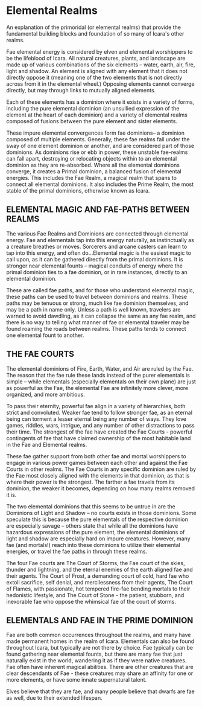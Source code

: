 # Elemental Realms

An explanation of the primoridal (or elemental realms) that provide the fundamental building blocks and foundation of so many of Icara's other realms.

Fae elemental energy is considered by elven and elemental worshippers to be the lifeblood of Icara. All natural creatures, plants, and landscape are made up of various combinations of the six elements – water, earth, air, fire, light and shadow. An element is aligned with any element that it does not directly oppose it (meaning one of the two elements that is not directly across from it in the elemental wheel.) Opposing elements
cannot converge directly, but may through links to mutually aligned elements. 

Each of these elements has a dominion where it exists in a variety of forms, including the pure elemental dominion (an unsullied expression of the element at the heart of each dominion) and a variety of elemental realms composed of fusions between the pure element and sister elements. 

These impure elemental convergences form fae dominions– a dominion composed of multiple elements. Generally, these fae realms fall under the sway of one element dominion or another, and are considered part of those dominions. As dominions rise or ebb in power, these unstable fae-realms can fall apart, destroying or relocating objects within to an elemental dominion as they are re-absorbed. Where all the elemental dominions converge, it creates a Primal dominion, a balanced fusion of elemental energies. This includes the Fae Realm, a magical realm that spans to connect all elemental dominions. It also includes the Prime Realm, the most stable of the primal dominions, otherwise known as Icara.

## ELEMENTAL MAGIC AND FAE-PATHS BETWEEN REALMS

The various Fae Realms and Dominions are connected through elemental energy. Fae and elementals tap into this energy naturally, as instinctually as a creature breathes or moves. Sorcerers and arcane casters can learn to tap into this energy, and often do…Elemental magic is the easiest magic to call upon, as it can be gathered directly from the primal dominions. It is stronger near elemental founts – magical conduits of energy where the primal dominion ties to a fae dominion, or in rare instances, directly to an elemental dominion.

These are called fae paths, and for those who understand elemental magic, these paths can be used to travel between dominions and realms. These paths may be tenuous or strong, much like fae dominion themselves, and may be a path in name only. Unless a path is well known, travelers are warned to avoid dawdling, as it can collapse the same as any fae realm, and there is no way to telling what manner of fae or elemental traveler may be found roaming the roads between realms. These paths tends to connect one elemental fount to another.

## THE FAE COURTS

The elemental dominions of Fire, Earth, Water, and Air are ruled by the Fae. The reason that the fae rule these lands instead of the purer elementals is simple – while elementals (especially elementals on their own plane) are just as powerful as the Fae, the elemental Fae are infinitely more clever, more organized, and more ambitious.

To pass their eternity, powerful fae align in a variety of hierarchies, both strict and convoluted. Weaker fae tend to follow stronger fae, as an eternal being can torment a lesser eternal being any number of ways. They love games, riddles, wars, intrigue, and any number of other distractions to pass their time. The strongest of the fae have created the Fae Courts - powerful contingents of fae that have claimed ownership of the most habitable land in the Fae and Elemental realms. 

These fae gather support from both other fae and mortal worshippers to engage in various power games between each other and against the Fae Courts in other realms. The Fae Courts in any specific dominion are ruled by the Fae most closely aligned with the elements in that dominion, as that is where their power is the strongest. The farther a fae travels from its dominion, the weaker it becomes, depending on how many realms removed it is. 

The two elemental dominions that this seems to be untrue in are the Dominions of Light and Shadow – no courts exists in those dominions. Some speculate this is because the pure elementals of the respective dominion are especially savage – others state that while all the dominions have hazardous expressions of the pure element, the elemental dominions of light and shadow are especially hard on impure creatures. However, many fae (and mortals!) reach into these dominions to utilize their elemental energies, or travel the fae paths in through these realms.

The four Fae courts are The Court of Storms, the Fae court of the skies, thunder and lightning, and the eternal enemies of the earth aligned fae and their agents. The Court of Frost, a demanding court of cold, hard fae who extoll sacrifice, self denial, and mercilessness from their agents, The Court of Flames, with passionate, hot tempered fire-fae bending mortals to their hedonistic lifestyle, and The Court of Stone - the patient, stubborn, and inexorable fae who oppose the whimsical fae of the court of storms.

## ELEMENTALS AND FAE IN THE PRIME DOMINION

Fae are both common occurrences throughout the realms, and many have made permanent homes in the realm of Icara. Elementals can also be found throughout Icara, but typically are not there by choice. Fae typically can be found gathering near elemental founts, but there are many fae that just naturally exist in the world, wandering it as if they were native creatures. Fae often have inherent magical abilities. There are other creatures that are clear descendants of Fae - these creatures may share an affinity for one or more elements, or have some innate supernatural talent.

Elves believe that they are fae, and many people believe that dwarfs are fae as well, due to their extended lifespan. 